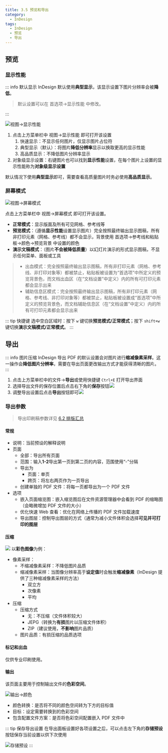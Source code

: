```yaml
---
title: 3.5 预览和导出
category:
  - InDesign
tags:
  - InDesign
  - 预览
  - 导出
---
```

## 预览
### 显示性能

::: info 默认显示
InDesign 默认使用**典型显示**，该显示设置下图片分辨率会被**降低**。
> 默认设置可以在 首选项->显示性能 中修改。

:::

![视图->显示性能](../assets/image/3.4-1691724470260.jpeg)

1. 点击上方菜单栏中 视图->显示性能 即可打开该设置
    1. 快速显示：不显示任何图片，仅显示图片占位符
    2. 典型显示（默认）：将图片**降低分辨率**显示以换取更高的显示性能
    3. 高品质显示：不降低图片分辨率显示
2. 对象级显示设置：右键图片也可以找到**显示性能**设置，在每个图片上设置的显示性能称为**对象级显示设置**

默认情况下使用**典型显示**即可，需要查看高质量图片时务必使用**高品质显示**。

### 屏幕模式

![视图->屏幕模式](../assets/image/3.4-1691725993515.jpeg)

点击上方菜单栏中 视图->屏幕模式 即可打开该设置。

- **正常模式**：显示版面及所有可见网格、参考线等
- **预览模式**：（遵循**显示性能**设置显示图片）完全按照最终输出显示图稿，所有非打印元素（网格、参考线）都不会显示，背景使用 首选项->参考线和粘贴板->颜色->预览背景 中设置的颜色
- **演示文稿模式**：（图片**不会被降低质量**）以幻灯片演示的形式显示图稿，不显示任何菜单、面板或工具

> - 出血模式：完全按照最终输出显示图稿，所有非打印元素（网格、参考线、非打印对象等）都被禁止，粘贴板被设置为“首选项”中所定义的预览背景色，而文档出血区（在“文档设置”中定义）内的所有可打印元素都会显示出来
> - 辅助信息区模式：完全按照最终输出显示图稿，所有非打印元素（网格、参考线、非打印对象等）都被禁止，粘贴板被设置成“首选项”中所定义的预览背景色，而文档辅助信息区（在“文档设置”中定义）内的所有可打印元素都会显示出来

::: tip 快捷键
选中空白区域时：按下 `w` 键切换**预览模式/正常模式**；按下 `shift+w` 键切换**演示文稿模式/正常模式**。
:::

## 导出

::: info 图片压缩
InDesign 导出 PDF 的默认设置会对图片进行**缩减像素采样**。这一操作会**降低图片分辨率**，需要在导出页面更改输出方式才能获得清晰的图片。
:::

1. 点击上方菜单栏中的文件->**导出**或使用快捷键 `Ctrl+E` 打开导出界面
2. 选择导出文件的保存位置后点击右下角的**保存**按钮![](../assets/image/3.4-1691721471978.jpeg)
3. 调整导出设置后点击**导出**按钮即可![](../assets/image/3.4-1691721525503.jpeg)

### 导出参数

> 导出印刷稿参数详见 [6.2 排版汇总](../ChapterNo6/6.2.md#导出印刷稿)
#### 常规
- 说明：当前预设的解释说明
- 页面
    - 全部：导出所有页面
    - 范围：输入**1-2**导出第一页到第二页的内容，范围使用“-”分隔
    - 导出为
        - 页面：单页
        - 跨页：将左右两页作为一页导出
    - 创建单独的 PDF 文件：将每一页都导出为一个 PDF 文件
- 选项
    - 嵌入页面缩览图：嵌入缩览图后在文件资源管理器中会看到 PDF 的缩略图（会略微增加 PDF 文件的大小）
    - 优化快速 Web 查看：优化在网络上传播的 PDF 文件加载速度
    - 导出图层：控制导出图层的方式（通常为减小文件体积会选择**可见并可打印的图层**

#### 压缩
![](../assets/image/3.4-1691723264188.jpeg)
以**彩色图像**为例：
- 像素采样：
    - 不缩减像素采样：不降低图片品质
    - 缩减像素采样：当图像分辨率高于**设定值**时会触发**缩减像素**（InDesign 提供了三种缩减像素采样的方法）
        - 双立方
        - 次像素
        - 平均
- 压缩
    - 压缩方式
        - 无：不压缩（文件体积较大）
        - JEPG（转换为**有损**图片以压缩文件体积）
        - ZIP（建议使用，**不影响**图片品质）
    - 图片品质：有损压缩的品质选项

#### 标记和出血
仅供专业印刷使用。

#### 输出
该页面主要用于控制输出文件的**色彩空间**。

![输出->颜色](../assets/image/3.4-1691723717904.jpeg)

- 颜色转换：是否将不同的颜色空间转为下方的目标值
- 目标：设定需要转换到的色彩空间
- 包含配置文件方案：是否将色彩空间配置嵌入 PDF 文件中

::: tip 保存导出设置
在导出面板设置好各项设置之后，可以点击左下角的**存储预设**按钮保存当前设置以供下次使用

![存储预设](../assets/image/3.4-1691721661286.jpeg)
:::
